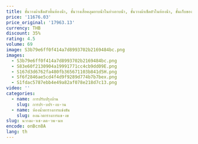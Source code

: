 ```yaml
---
title: ชั้นวางผ้าเช็ดตัวพื้นห้องน้ํา, ชั้นวางเสื้อคลุมอาบน้ําในอ่างอาบน้ํา, ชั้นวางผ้าเช็ดตัวในห้องน้ํา, ชั้นเก็บของหลายชั้นแบบไม่เจาะรู
price: '11676.03'
price_original: '17963.13'
currency: THB
discount: 35%
rating: 4.5
volume: 69
image: S3b79e6ff0f414a7d8993702b2169484bc.png
images:
  - S3b79e6ff0f414a7d8993702b2169484bc.png
  - S83e60f2130904a19991771cc4cb9dd09E.png
  - S167d3d6762fa480fb365671103b841d5H.png
  - Sf6f2846ae5cd4f4d9f9289d774b7b7bex.png
  - S1fdac5787ebb4e49a82af078e218d7c13.png
video: ''
categories:
  - name: การปรับปรุงบ้าน
    slug: การปร-บปร-งบ-าน
  - name: ห้องน้ำตารางการแข่งขัน
    slug: องน-ำตารางการแข-งข
slug: นวางผ-าเช-ดต-วพ-นห
encode: onBcn8A
lang: th
---
```

  